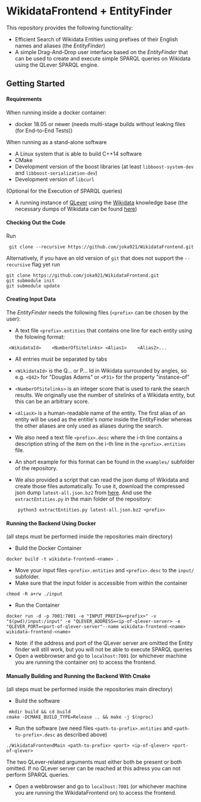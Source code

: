 # WikidataFrontend + EntityFinder

This repository provides the following functionality:

* Efficient Search of Wikidata Entities using prefixes of their English names and aliases (the *EntityFinder*)
* A simple Drag-And-Drop user interface based on the *EntityFinder* that can be used to create and execute simple SPARQL queries on Wikidata using the QLever SPARQL engine.

## Getting Started
#### Requirements
When running inside a docker container:
* docker 18.05 or newer (needs multi-stage builds without leaking files (for End-to-End Tests))

When running as a stand-alone software
* A Linux system that is able to build C++14 software
* CMake
* Development version of the boost libraries (at least `libboost-system-dev` and `libboost-serialization-dev`)
* Development version of `libcurl`

(Optional for the Execution of SPARQL queries)
* A running instance of [QLever](https://github.com/ad-freiburg/QLever "QLever Github Repository") using the [Wikidata](https://www.wikidata.org) knowledge base
 (the necessary dumps of Wikidata can be found [here](https://dumps.wikimedia.org/wikidatawiki/entities/))
 
#### Checking Out the Code
Run
```
 git clone --recursive https://github.com/joka921/WikidataFrontend.git
 ```

Alternatively, if you have an old version of `git` that does not support the `--recursive` flag yet run
```
git clone https://github.com/joka921/WikidataFrontend.git
git submodule init
git submodule update

```
####  Creating Input Data
The *EntityFinder* needs the following files (`<prefix>` can be chosen by the user):
* A text file `<prefix>.entities` that contains one line for each entity using the folowing format:
```
 <WikidataId>    <NumberOfSitelinks> <Alias1>    <Alias2>...
 ```
* All entries must be separated by tabs
* `<WikidataId>` is the Q... or P... Id in Wikidata surrounded by angles, so e.g. `<Q42>` for "Douglas Adams" or `<P31>` for the property "instance-of"
* `<NumberOfSitelinks>` is an integer score that is used to rank the search results. We originally use the number of sitelinks of a Wikidata entity, but this can be an arbitrary score.
* `<AliasX>` is a human-readable name of the entity. The first alias of an entity will be used as the entitie's *name* inside the EntityFinder whereas the other aliases are only used as aliases during the search.

* We also need a text file `<prefix>.desc` where the i-th line contains a description string of the item on the i-th line in the `<prefix>.entities` file.

* An short example for this format can be found in the `examples/` subfolder of the repository.

* We also provided a script that can read the json dump of Wikidata and create those files automatically. To use it, download the compressed json dump `latest-all.json.bz2`
  from [here](https://dumps.wikimedia.org/wikidatawiki/entities/). And use the `extractEntities.py` in the main folder of the repository:
  
  ``` python3 extractEntities.py latest-all.json.bz2 <prefix>```


#### Running the Backend Using Docker
(all steps must be performed inside the repositories main directory)
* Build the Docker Container
```
docker build -t wikidata-frontend-<name> .
```
* Move your input files `<prefix>.entities` and `<prefix>.desc` to the `input/` subfolder.
* Make sure that the input folder is accessible from within the container
```
chmod -R a+rw ./input
```
* Run the Container
```
docker run -d -p 7001:7001 -e "INPUT_PREFIX=<prefix>" -v "$(pwd)/input:/input" -e "QLEVER_ADDRESS=<ip-of-qlever-server> -e "QLEVER_PORT=<port-of-qlever-server"--name wikidata-frontend-<name> wikidata-frontend-<name>

```
* Note: if the address and port of the QLever server are omitted the Entity finder will still work, but you will not be able to execute SPARQL queries
* Open a webbrowser and go to
`localhost:7001` (or whichever machine you are running the container on) to access the frontend.

#### Manually Building and Running the Backend With Cmake
(all steps must be performed inside the repositories main directory)
* Build the software
```
 mkdir build && cd build
cmake -DCMAKE_BUILD_TYPE=Release .. && make -j $(nproc)
```

* Run the software (we need files `<path-to-prefix>.entities` and `<path-to-prefix>.desc` as described above)
```
./WikidataFrontendMain <path-to-prefix> <port> <ip-of-qlever> <port-of-qlever>
```
The two QLever-related arguments must either both be present or both omitted.
If no QLever server can be reached at this adress you can not perform SPARQL queries.

* Open a webbrowser and go to
`localhost:7001` (or whichever machine you are running the WikidataFrontend on) to access the frontend.
